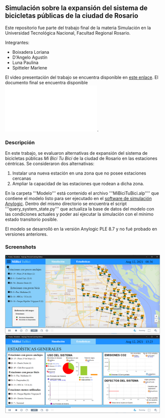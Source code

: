 ## Simulación sobre la expansión del sistema de bicicletas públicas de la ciudad de Rosario

Este repositorio fue parte del trabajo final de la materia Simulación en la Universidad Tecnológica Nacional, Facultad Regional Rosario.

Integrantes:
- Boixadera Loriana
- D'Angelo Agustín
- Luna Paulina
- Spitteler Marlene

El video presentación del trabajo se encuentra disponible en [este enlace](https://www.youtube.com/watch?v=2Vd1jA3VIxc).
El documento final se encuentra disponible ![aquí](TPI-entrega-final.pdf).

### Descripción
En este trabajo, se evaluaron alternativas de expansión del sistema de bicicletas públicas _Mi Bici Tu Bici_ de la ciudad de Rosario en las estaciones céntricas. Se consideraron dos alternativas:
1. Instalar una nueva estación en una zona que no posee estaciones cercanas
2. Ampliar la capacidad de las estaciones que rodean a dicha zona.

En la carpeta '''Modelo''' está contenido el archivo '''MiBiciTuBici.alp'''' que contiene el modelo listo para ser ejecutado en el [software de simulación Anylogic](anylogic.com). Dentro del mismo directorio se encuentra el script '''query_system_state.py''' que actualiza la base de datos del modelo con las condiciones actuales y poder así ejecutar la simulación con el mínimo estado transitorio posible.

El modelo se desarrolló en la versión Anylogic PLE 8.7 y no fué probado en versiones anteriores.

### Screenshots
![Modelo en ejecución](screenshot.png)
![Modelo en ejecución: dashboard de estadísticas generales del sistema](dashboard.png)

